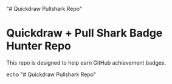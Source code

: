 
"# Quickdraw Pullshark Repo" 

# Quickdraw + Pull Shark Badge Hunter Repo
This repo is designed to help earn GitHub achievement badges.

echo "# Quickdraw Pullshark Repo"

